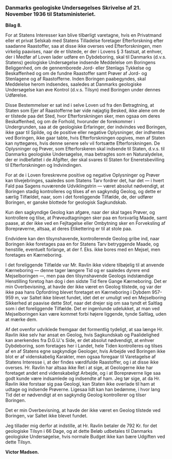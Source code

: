 ### Danmarks geologiske Undersøgelses Skrivelse af 21. November 1936 til Statsministeriet.

**Bilag 8.**

For at Statens Interesser kan blive tilbørligt varetagne, hvis en Privatmand eller et privat Selskab med Statens Tilladelse foretager Efterforskning efter saadanne Raastoffer, saa at disse ikke overses ved Efterforskningen, men virkelig paavises, naar de er tilstede, er der i Lovens § 3 fastsat, at enhver, der i Medfør af Loven lader udføre en Dybdeboring, skal til Danmarks (d.v.s. Statens) geologiske Undersøgelse indsende Meddelelse om Boringens Beliggenhed, om de gennemborede Jord- eller Stenlags Tykkelse og Beskaffenhed og om de fundne Raastoffer samt Prøver af Jord- og Stenlagene og af Raastofferne. Inden Boringen paabegyndes, skal Meddelelse herom indsendes, saaledes at Danmarks geologiske Undersøgelse kan øve Kontrol (d.v.s. Tilsyn) med Boringen under dennes Udførelse.

Disse Bestemmelser er sat ind i selve Loven ud fra den Betragtning, at Staten som Ejer af Raastofferne bør vide nøjagtig Besked, ikke alene om de er tilstede paa det Sted, hvor Efterforskningen sker, men ogsaa om deres Beskaffenhed, og om de Forhold, hvorunder de forekommer i Undergrunden, saa at de geologiske Erfaringer, der indvindes ved Boringen, ikke gaar til Spilde, og de positive eller negative Oplysninger, der indhentes ved Boringen, ikke gaar tabte, hvis Efterforskningen opgives, men af Staten kan nyttegøres, hvis denne senere selv vil fortsætte Efterforskningen. De Oplysninger og Prøver, som Efterforskeren skal indsende til Staten, d.v.s. til Danmarks geologiske Undersøgelse, maa betragtes som en Naturalydelse, der er indbefattet i de Afgifter, der skal svares til Staten for Eneretsbevilling til Efterforskningen og Indvindingen.

For at de i Loven foreskrevne positive og negative Oplysninger og Prøver kan tilvejebringes, saaledes som Statens Tarv fordrer det, har det — i hvert Fald paa Sagens nuværende Udviklingstrin — været absolut nødvendigt, at Boringen stadig kontrolleres og tilses af en sagkyndig Geolog, og dette er særlig Tilfældet, naar, som i det foreliggende Tilfælde, de, der udfører Boringen, er ganske blottede for geologisk Sagkundskab.

Kun den sagkyndige Geolog kan afgøre, naar der skal tages Prøver, og kontrollere og tilse, at Prøveudtagningen sker paa en forsvarlig Maade, samt paase, at der ikke ved en Fejltagelse eller Ombytning sker en Forveksling af Boreprøverne, altsaa, at deres Etikettering er til at stole paa.

Endvidere kan den tilsynshavende, kontrollerende Geolog gribe ind, naar Boringen ikke foretages paa en for Statens Tarv betryggende Maade, og henstille, eventuelt forlange, at der f. Eks. ikke bores med en Mejsel, men foretages en Kærneboring.

I det foreliggende Tilfælde var Mr. Ravlin ikke videre tilbøjelig til at anvende Kærneboring — denne tager længere Tid og er saaledes dyrere end Mejselboringen —, men paa den tilsynshavende Geologs indstændige Henstilling foretog han dog i den sidste Tid flere Gange Kærneboring. Det er min Overbevisning, at havde der ikke været en Geolog tilstede, og var der ikke paa hans Opfordring blevet foretaget en Kærneboring i Dybdem 957-959 m, var Saltet ikke blevet fundet, idet det er umuligt ved en Mejselboring Sikkerhed at paavise dette Stof, naar det drejer sig om saa tyndt et Saltlag som i det foreliggende Tilfælde. Det er ingenlunde udelukket, at man ved Mejselboringen kan være kommet forbi højere liggende, tynde Saltlag, uden at mærke dem.

Af det ovenfor udviklede fremgaar det formentlig tydeligt, at saa længe Hr. Ravlin ikke selv har ansat en Geolog, hvis Sagkundskab og Paalidelighed kan anerkendes fra D.G.U.'s Side, er det absolut nødvendigt, at enhver Dybdeboring, som foretages her i Landet, hele Tiden kontrolleres og tilses af en af Statens egne sagkyndige Geologer, hvis Arbejde ved Boringen ikke blot er af videnskabelig Karakter, men ogsaa foregaar til Varetagelse af Statens Interesse i, at der findes værdifulde Raastoffer, og i at disse ikke overses. Hr. Ravlin har altsaa ikke Ret i at sige, at Geologerne ikke har foretaget andet end videnskabeligt Arbejde, og i at Boreprøverne lige saa godt kunde være indsamlede og indsendte af ham. Jeg tør sige, at da Hr. Ravlin ikke forstaar sig paa Geologi, kan Staten ikke overlade til ham at udtage og indsende Prøverne. Ligesaa lidt kan han bedømme, i hvor lang Tid det er nødvendigt at en sagkyndig Geolog kontrollerer og tilser Boringen.

Det er min Overbevisning, at havde der ikke været en Geolog tilstede ved Boringen, var Saltet ikke blevet fundet.

Jeg tillader mig derfor at indstille, at Hr. Ravlin betaler de 792 Kr. for det geologiske Tilsyn i 66 Dage, og at dette Beløb udbetales til Danmarks geologiske Undersøgelse, hvis normale Budget ikke kan bære Udgiften ved dette Tilsyn.

**Victor Madsen.**
